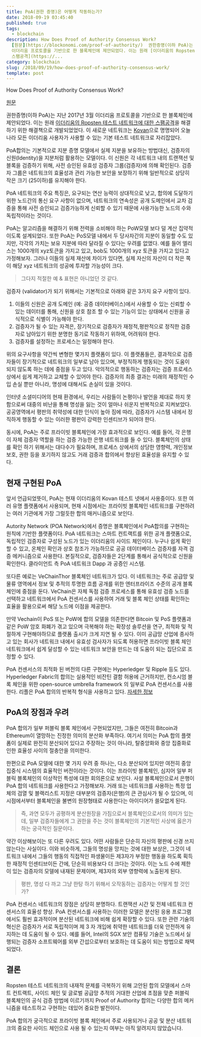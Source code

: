 ```yaml
---
title: PoA(권한 증명)은 어떻게 작동하는가?
date: 2018-09-19 03:45:40
published: true
tags:
  - blockchain
description: How Does Proof of Authority Consensus Work?
  [원문](https://blockonomi.com/proof-of-authority/)  권한증명(이하 PoA)는 지난 2017년 3월
  이더리움 프로토콜을 기반으로 한 블록체인에 제안되었다. 이는 원래 [이더리움의 Ropsten 테스트 네트워크에 대한
  스팸공격](https://...
category: blockchain
slug: /2018/09/19/how-does-proof-of-authority-consensus-work/
template: post
---
```

How Does Proof of Authority Consensus Work?

[원문](https://blockonomi.com/proof-of-authority/)

권한증명(이하 PoA)는 지난 2017년 3월 이더리움 프로토콜을 기반으로 한 블록체인에 제안되었다. 이는 원래 [이더리움의 Ropsten 테스트 네트워크에 대한 스팸공격](https://github.com/ethereum/ropsten/blob/master/revival.md)을 해결하기 위한 해결책으로 개발되었었다. 이 새로운 네트워크는 [Kovan](https://kovan.etherscan.io/)으로 명명되어 오늘나라 모든 이더리움 사용자가 사용할 수 있는 기본 테스트 네트워크로 자리잡았다.

PoA합의는 기본적으로 지분 증명 모델에서 실제 지분을 보유하는 방법대신, 검증자의 신원(Identity)을 지분처럼 활용하는 모델이다. 이 신원은 각 네트워크 내의 트랜잭션 및 블록을 검증하기 위해, 사전 승인된 유효성 검증자 그룹(검증자)에 의해 확인된다. 검증자 그룹은 네트워크의 효율성과 관리 가능한 보안을 보장하기 위해 일반적으로 상당히 작은 크기 (25이하)를 유지해야 한다.

PoA 네트워크의 주요 특징은, 요구되는 연산 능력이 상대적으로 낮고, 합의에 도달하기 위한 노드간의 통신 요구 사항이 없으며, 네트워크의 연속성은 공개 도메인에서 교차 검증을 통해 사전 승인되고 검증가능하게 신뢰할 수 있기 때문에 사용가능한 노드의 수와 독립적이라는 것이다.

PoA는 알고리즘을 해결하기 위해 전력을 소비해야 하는 PoW모델 보다 덜 계산 집약적이도록 설계되었다. 또한 PoA는 PoS모델 내에서 두 당사자간의 지분이 동일할 수도 있지만, 각각의 가치는 보유 지분에 따라 달라질 수 있다는 우려를 없앴다. 예를 들어 엘리스는 1000개의 xyz토큰을 가지고 있고, bob도 1000개의 xyz 토큰을 가지고 있다고 가정해보자. 그러나 이들의 실제 재산에 차이가 있다면, 실제 자신의 자산이 더 작은 쪽이 해당 xyz 네트워크의 성공에 투자할 가능성이 크다.

> 그다지 적절한 예 & 표현은 아니었던 것 같다. 

검증자 (validator)가 되기 위해서는 기본적으로 아래와 같은 3가지 요구 사항이 있다.

1. 이들의 신원은 공개 도메인 (예: 공증 데이터베이스)에서 사용할 수 있는 신뢰할 수 있는 데이터를 통해, 신원을 상호 참조 할 수 있는 기능이 있는 상태에서 신원을 공식적으로 식별이 가능해야 한다.
2. 검증자가 될 수 있는 자격은, 장기적으로 검증자가 재정적,평판적으로 정직한 검증자로 남아있기 위한 분명한 동기로 작동하기 위하여, 어려워야 한다.
3. 검증자를 설정하는 프로세스는 일정해야 한다.

위의 요구사항을 약간씩 변형한 몇가지 플랫폼이 있다. 이 플랫폼들은, 결과적으로 검증자들이 장기적으로 네트워크의 일부로 남아 있으며, 부정직하게 행동되는 것이 도움이 되지 않도록 하는 데에 중점을 두고 있다. 악의적으로 행동하는 검증자는 검증 프로세스 상에서 쉽게 제거하고 교체할 수 있어야 한다. 검증자의 최종 결과는 미래의 재정적인 수입 손실 뿐만 아니라, 명성에 대해서도 손실이 있을 것이다.

인터넷 소셜미디어의 현재 환경에서, 우리는 사람들이 논평이나 발언을 제대로 하지 못함으로써 대중의 비난을 통해 명성을 잃는 것이 얼마나 쉬운지 반복적으로 지켜보았다. 공공영역에서 평판의 취약성에 대한 인식이 높아 짐에 따라, 검증자가 시스템 내에서 정직하게 행동할 수 있는 이러한 평판이 강력한 인센티브가 되어야 한다.

동시에, PoA는 주로 프라이빗 블록체인에 가장 효과적으로 보인다. 예를 들어, 각 은행이 자체 검증자 역할을 하는 검증 가능한 은행 네트워크를 들 수 있다. 블록체인의 상태를 확인 하기 위해서는 대다수가 필요하며, 프로세스 상에서의 상당한 영향력, 개인정보보호, 권한 등을 포기하지 않고도 거래 검증과 합의에서 향상된 효율성을 유지할 수 있다. 

## 현재 구현된 PoA

앞서 언급되었뜻이, PoA는 현재 이더리움의 Kovan 테스트 넷에서 사용중이다. 또한 여러 유명 플랫폼에서 사용되며, 현재 시점에서는 프라이빗 블록체인 네트워크를 구현하려는 여러 기관에게 가장 그럴듯한 합의 매커니즘으로 보인다.

Autority Network (POA Network)에서 증명은 블록체인에서 PoA합의를 구현하는 원칙에 기반한 플랫폼이다. PoA 네트워크는 스마트 컨트랙트를 위한 공개 플랫폼으로, 독립적인 검증자로 구성된 노드가 있는 이더리움의 사이드 체인이다. 누구나 쉽게 확인할 수 있고, 온체인 확인과 상호 참조가 가능하므로 공공 데이터베이스 검증자를 자격 검증 메커니즘으로 사용한다. 본질적으로, 검증자들은 2단계를 통해서 공식적으로 신원을 확인한다. 클라이언트 측 PoA 네트워크 Dapp 과 공증인 시스템.

또다른 예로는 VeChainThor 블록체인 네트워크가 있다. 이 네트워크는 주로 공급망 및 물류 영역에서 정보 및 추적의 투명한 흐름 공개를 위한 엔터프라이즈 수준의 공개 블록체인에 중점을 둔다. VeChain은 자체 독점 검증 프로세스를 통해 유효성 검증 노드를 선택하고 네트워크에서 PoA 컨센서스를 사용하여 거래 및 블록 체인 상태를 확인하는 효율을 활용으로써 해당 노드에 이점을 제공한다. 

만약 Vechain이 PoS 또는 PoW에 합의 모델을 의존한다면 Bitcoin 및 PoS 플랫폼과 같은 PoW 암호 화폐가 겪고 있으며 극복해야 하는 확장성 솔루션을 연구, 최적화 및 적절하게 구현해야하므로 플랫폼 출시가 크게 지연 될 수 있다. 이미 공급망 산업에 종사하고 있는 회사가 네트워크 내에서 유효성 검사자가 되도록 허용하면 프라이빗 블록 체인 네트워크에서 쉽게 달성할 수 있는 네트워크 보안을 만드는 데 도움이 되는 집단으로 조정할 수 있다.

PoA 컨센서스의 최적화 된 버전의 다른 구현에는 Hyperledger 및 Ripple 등도 있다. Hyperledger Fabric의 합의는 실용적인 비잔틴 결함 허용에 근거하지만, 컨소시엄 블록 체인을 위한 open-source umbrella framework 의 일부로 PoA 컨센서스를 사용한다. 리플은 PoA 합의의 반복적 형식을 사용하고 있다. [자세한 정보](https://ripple.com/build/xrp-ledger-consensus-process/#consensus)

## PoA의 장점과 우려

PoA 합의가 일부 퍼블릭 블록 체인에서 구현되었지만, 그들은 여전히 Bitcoin과 Ethereum이 열망하는 진정한 의미의 분산화 부족하다. 여기서 의미는 PoA 합의 플랫폼이 실제로 완전히 분산되어 있다고 주장하는 것이 아니라, 탈중앙화와 중앙 집중화로 인한 효율성 사이의 절충안을 의미한다. 

한편으로 PoA 모델에 대한 몇 가지 우려 중 하나는, 다소 분산되어 있지만 여전히 중앙 집중식 시스템의 효율적인 버전이라는 것이다. 이는 프라이빗 블록체인, 심지어 일부 퍼블릭 블록체인의 이상적인 특성에 대한 회의론으로 보인다. 사설 블록체인으로서 은행이 PoA 합의 네트워크를 사용한다고 가정해보자. 거래 또는 네트워크를 사용하는 특정 업체의 검열 및 블랙리스트 지정은 대부분의 검증자(은행)의 큰 관심사가 될 수 있으며, 이 시점에서부터 블록체인을 불변의 원장형태로 사용한다는 아이디어가 쓸모없게 된다.

> 즉, 과연 모두가 공평하게 분산원장을 가짐으로서 블록체인으로서의 의미가 있는데, 일부 검증자들에게 그 권한을 주는 것이 블록체인의 기본적인 사상에 옳은가 하는 궁극적인 질문이다.

약간 이상해보이는 또 다른 우려도 있다. 어떤 사람들은 단순히 자신의 평판에 신경 쓰지 않는다는 사실이다. 이와 비슷하게, 그들의 명성을 망치는 것에 대한 보상은, 그것이 네트워크 내에서 그들의 행동의 직접적인 파생물이든 제3자가 부정한 행동을 하도록 획득한 재정적 인센티브이든 간에, 단순히 비용보다 더 크다는 것이다. 이는 노드 수에 제한이 있는 검증자의 모델에 내재된 문제이며, 제3자의 외부 영향력에 노출된게 된다.

> 평판, 명성 다 까고 그냥 한탕 하기 위해서 오작동하는 검증자는 어떻게 할 것인가?

PoA 컨센서스 네트워크의 장점은 상당히 분명하다. 트랜잭션 시간 및 전체 네트워크 컨센서스의 효율성 향상. PoA 컨센서스를 사용하는 이러한 모델은 분산된 응용 프로그램에서도 훨씬 효과적이며 분산된 네트워크에 비해 쉽게 확장할 수 있다. 또한 관련 기술의 혁신은 검증자가 서로 독립적이며 제 3 자 개입에 취약한 네트워크를 더욱 안전하게 유지하는 데 도움이 될 수 있다. 예를 들어, Intel의 SGX 보안 컴퓨팅 기술은 노드에서 실행되는 검증자 소프트웨어를 외부 간섭으로부터 보호하는 데 도움이 되는 방법으로 채택되었다.

## 결론

Ropsten 테스트 네트워크의 내재적 문제를 극복하기 위해 고안된 합의 모델에서 스마트 컨트랙트, 사이드 체인 및 글로벌 공급망 추적의 거대한 산업에 초점을 맞춘 퍼블릭 블록체인의 공식 검증 방법에 이르기까지 Proof of Authority 합의는 다양한 합의 메커니즘을 테스트하고 구현하는 데있어 중요한 발전이다.

PoA 합의가 궁극적으로 프라이빗 블록 체인에서 주로 사용되거나 공공 및 분산 네트워크의 중요한 사이드 체인으로 사용 될 수 있는지 여부는 아직 알려지지 않았습니다.
